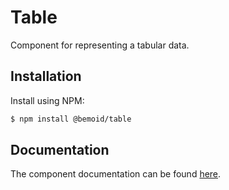 # Table

Component for representing a tabular data.

## Installation

Install using NPM:

```bash
$ npm install @bemoid/table
```

## Documentation

The component documentation can be found [here](//bemoid.org/docs/table).
